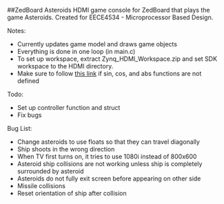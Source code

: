 ##ZedBoard Asteroids
HDMI game console for ZedBoard that plays the game Asteroids. 
Created for EECE4534 - Microprocessor Based Design.

Notes:
- Currently updates game model and draws game objects 
- Everything is done in one loop (in main.c)
- To set up workspace, extract Zynq_HDMI_Workspace.zip and set SDK workspace to the HDMI directory. 
- Make sure to follow [this link](http://www.xilinx.com/support/answers/52971.html) if sin, cos, and abs functions are not defined

Todo:
- Set up controller function and struct
- Fix bugs

Bug List:
 - Change asteroids to use floats so that they can travel diagonally
 - Ship shoots in the wrong direction
 - When TV first turns on, it tries to use 1080i instead of 800x600
 - Asteroid ship collisions are not working unless ship is completely surrounded by asteroid
 - Asteroids do not fully exit screen before appearing on other side
 - Missile collisions
 - Reset orientation of ship after collision